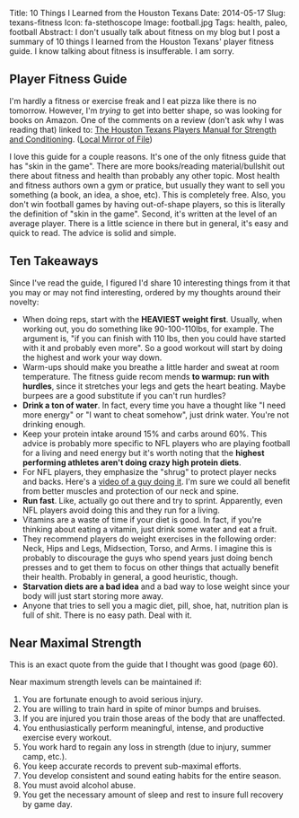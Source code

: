 Title: 10 Things I Learned from the Houston Texans
Date: 2014-05-17
Slug: texans-fitness
Icon: fa-stethoscope
Image: football.jpg
Tags: health, paleo, football
Abstract: I don't usually talk about fitness on my blog but I post a summary of 10 things I learned from the Houston Texans' player fitness guide. I know talking about fitness is insufferable. I am sorry.

Player Fitness Guide
----------------------
I'm hardly a fitness or exercise freak and I eat pizza like there is no tomorrow. However, I'm *trying* to get into better shape, so was looking for books on Amazon. One of the comments on a review (don't ask why I was reading that) linked to: [The Houston Texans Players Manual for Strength and Conditioning](http://assets.houstontexans.com/assets/fanzone/Texans%20strength%20manual.pdf). ([Local Mirror of File](|filename|/data/texans_fitness.pdf))

I love this guide for a couple reasons. It's one of the only fitness guide that has "skin in the game". There are more books/reading material/bullshit out there about fitness and health than probably any other topic. Most health and fitness authors own a gym or pratice, but usually they want to sell you something (a book, an idea, a shoe, etc). This is completely free. Also, you don't win football games by having out-of-shape players, so this is literally the definition of "skin in the game". Second, it's written at the level of an average player. There is a little science in there but in general, it's easy and quick to read. The advice is solid and simple.

Ten Takeaways
-------------------------
Since I've read the guide, I figured I'd share 10 interesting things from it that you may or may not find interesting, ordered by my thoughts around their novelty:

* When doing reps, start with the **HEAVIEST weight first**. Usually, when working out, you do something like 90-100-110lbs, for example. The argument is, "if you can finish with 110 lbs, then you could have started with it and probably even more". So a good workout will start by doing the highest and work your way down.
* Warm-ups should make you breathe a little harder and sweat at room temperature. The fitness guide recom
mends **to warmup: run with hurdles**, since it stretches your legs and gets the heart beating. Maybe
burpees are a good substitute if you can't run hurdles?
* **Drink a ton of water**. In fact, every time you have a thought like "I need more energy" or "I want to cheat somehow", just drink water. You're not drinking enough.
* Keep your protein intake around 15% and carbs around 60%. This advice is probably more specific to NFL players who are playing football for a living and need energy but it's worth noting that the **highest performing athletes aren't doing crazy high protein diets**.
* For NFL players, they emphasize the "shrug" to protect player necks and backs. Here's a [video of a guy doing it](https://www.youtube.com/watch?v=Z71UDc65Lxs). I'm sure we could all benefit from better muscles and protection of our neck and spine.
* **Run fast**. Like, actually go out there and try to sprint. Apparently, even NFL players avoid doing this and they run for a living.
* Vitamins are a waste of time if your diet is good. In fact, if you're thinking about eating a vitamin, just drink some water and eat a fruit.
* They recommend players do weight exercises in the following order: Neck, Hips and Legs, Midsection, Torso, and Arms. I imagine this is probably to discourage the guys who spend years just doing bench presses and to get them to focus on other things that actually benefit their health. Probably in general, a good heuristic, though.
* **Starvation diets are a bad idea** and a bad way to lose weight since your body will just start storing more away.
* Anyone that tries to sell you a magic diet, pill, shoe, hat, nutrition plan is full of shit. There is no easy path. Deal with it.

Near Maximal Strength
-----------------------
This is an exact quote from the guide that I thought was good (page 60).

Near maximum strength levels can be maintained if: 


1. You are fortunate enough to avoid serious injury. 
2. You are willing to train hard in spite of minor bumps and bruises. 
3. If you are injured you train those areas of the body that are unaffected. 
4. You enthusiastically perform meaningful, intense, and productive exercise every workout. 
5. You work hard to regain any loss in strength (due to injury, summer camp, etc.). 
6. You keep accurate records to prevent sub-maximal efforts. 
7. You develop consistent and sound eating habits for the entire season. 
8. You must avoid alcohol abuse. 
9. You get the necessary amount of sleep and rest to insure full recovery by game day.
